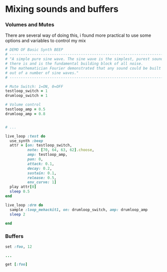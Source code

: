# Mixing sounds and buffers

### Volumes and Mutes

There are several way of doing this, i found more practical to use some options and variables to control my mix

```ruby
# DEMO OF Basic Synth BEEP
# -----------------------------------------------------------------------
# "A simple pure sine wave. The sine wave is the simplest, purest sound
# there is and is the fundamental building block of all noise.
# The mathematician Fourier demonstrated that any sound could be built
# out of a number of sine waves."
# -----------------------------------------------------------------------

# Mute Switch: 1=ON, 0=OFF
testloop_switch = 1
drumloop_switch = 1

# Volume control
testloop_amp = 0.5
drumloop_amp = 0.8


# ...

live_loop :test do
  use_synth :beep
  attr = [on: testloop_switch,
          note: [70, 64, 63, 62].choose,
          amp: testloop_amp,
          pan: 0,
          attack: 0.1,
          decay: 0.2,
          sustain: 0.1,
          release: 0.5,
          env_curve: 1]
  play attr[0]
  sleep 0.5
end

live_loop :drm do
  sample :loop_mehackit1, on: drumloop_switch, amp: drumloop_amp
  sleep 2
  
end
```


### Buffers

```ruby
set :foo, 12

...

get [:foo]
```
